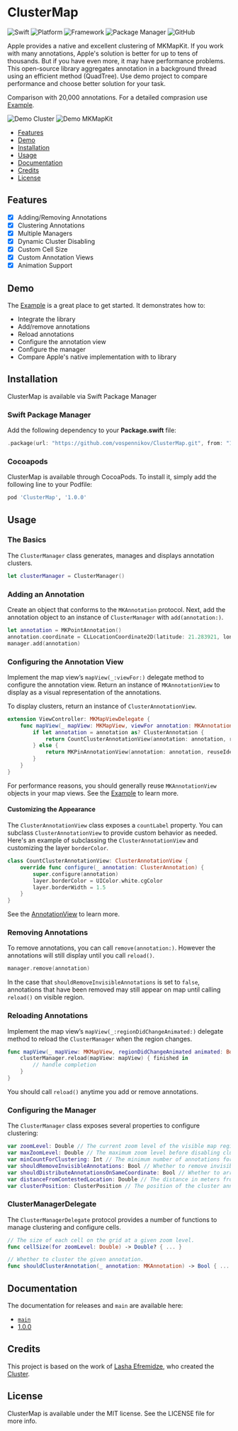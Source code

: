# ClusterMap
![Swift](https://img.shields.io/badge/Swift-5.7.1-orange?style=flat)
![Platform](https://img.shields.io/badge/Platform-iOS%2013%20%7C%20macOS%2011-orange)
![Framework](https://img.shields.io/badge/Framework-UIKit-orange)
![Package Manager](https://img.shields.io/badge/Package%20Manager-SPM%20%7C%20Cocoapods-orange)
![GitHub](https://img.shields.io/badge/Licence-MIT-orange)

Apple provides a native and excellent clustering of MKMapKit. If you work with many annotations, Apple's solution is better for up to tens of thousands. But if you have even more, it may have performance problems. This open-source library aggregates annotation in a background thread using an efficient method (QuadTree). Use demo project to compare performance and choose better solution for your task. 

Comparison with 20,000 annotations. For a detailed comprasion use [Example](Example).

![Demo Cluster](Images/demo_cluster.gif) ![Demo MKMapKit](Images/demo_mapkit.gif)

- [Features](#features)
- [Demo](#demo)
- [Installation](#installation)
- [Usage](#usage)
- [Documentation](#documentation)
- [Credits](#credits)
- [License](#license)

## Features

- [x] Adding/Removing Annotations
- [x] Clustering Annotations
- [x] Multiple Managers
- [x] Dynamic Cluster Disabling
- [x] Custom Cell Size
- [x] Custom Annotation Views
- [x] Animation Support

## Demo

The [Example](Example) is a great place to get started. It demonstrates how to:

- Integrate the library
- Add/remove annotations
- Reload annotations
- Configure the annotation view
- Configure the manager
- Compare Apple's native implementation with to library

## Installation

ClusterMap is available via Swift Package Manager

### Swift Package Manager

Add the following dependency to your **Package.swift** file:

```swift
.package(url: "https://github.com/vospennikov/ClusterMap.git", from: "1.0.0")
```

### Cocoapods

ClusterMap is available through CocoaPods. To install it, simply add the following line to your Podfile:

```ruby
pod 'ClusterMap', '1.0.0'
```


## Usage

### The Basics
The `ClusterManager` class generates, manages and displays annotation clusters.

```swift
let clusterManager = ClusterManager()
```

### Adding an Annotation

Create an object that conforms to the `MKAnnotation` protocol. Next, add the annotation object to an instance of `ClusterManager` with `add(annotation:)`.

```swift
let annotation = MKPointAnnotation()
annotation.coordinate = CLLocationCoordinate2D(latitude: 21.283921, longitude: -157.831661)
manager.add(annotation)
```

### Configuring the Annotation View

Implement the map view’s `mapView(_:viewFor:)` delegate method to configure the annotation view. Return an instance of `MKAnnotationView` to display as a visual representation of the annotations.

To display clusters, return an instance of `ClusterAnnotationView`.

```swift
extension ViewController: MKMapViewDelegate {
    func mapView(_ mapView: MKMapView, viewFor annotation: MKAnnotation) -> MKAnnotationView? {
        if let annotation = annotation as? ClusterAnnotation {
            return CountClusterAnnotationView(annotation: annotation, reuseIdentifier: "cluster")
        } else {
            return MKPinAnnotationView(annotation: annotation, reuseIdentifier: "pin")
        }
    }
}
```

For performance reasons, you should generally reuse `MKAnnotationView` objects in your map views. See the [Example](Example) to learn more.

#### Customizing the Appearance

The `ClusterAnnotationView` class exposes a `countLabel` property. You can subclass `ClusterAnnotationView` to provide custom behavior as needed. Here's an example of subclassing the  `ClusterAnnotationView` and customizing the layer `borderColor`.

```swift
class CountClusterAnnotationView: ClusterAnnotationView {
    override func configure(_ annotation: ClusterAnnotation) {
        super.configure(annotation)
        layer.borderColor = UIColor.white.cgColor
        layer.borderWidth = 1.5
    }
}
```

See the [AnnotationView](Example/Shared/Views/CountClusterAnnotationView.swift) to learn more.

### Removing Annotations

To remove annotations, you can call `remove(annotation:)`. However the annotations will still display until you call `reload()`.

```swift
manager.remove(annotation)
```

In the case that `shouldRemoveInvisibleAnnotations` is set to `false`, annotations that have been removed may still appear on map until calling `reload()` on visible region.

### Reloading Annotations

Implement the map view’s `mapView(_:regionDidChangeAnimated:)` delegate method to reload the `ClusterManager` when the region changes.

```swift
func mapView(_ mapView: MKMapView, regionDidChangeAnimated animated: Bool) {
    clusterManager.reload(mapView: mapView) { finished in
        // handle completion
    }
}
```

You should call `reload()` anytime you add or remove annotations.

### Configuring the Manager

The `ClusterManager` class exposes several properties to configure clustering:

```swift
var zoomLevel: Double // The current zoom level of the visible map region.
var maxZoomLevel: Double // The maximum zoom level before disabling clustering.
var minCountForClustering: Int // The minimum number of annotations for a cluster. The default is `2`.
var shouldRemoveInvisibleAnnotations: Bool // Whether to remove invisible annotations. The default is `true`.
var shouldDistributeAnnotationsOnSameCoordinate: Bool // Whether to arrange annotations in a circle if they have the same coordinate. The default is `true`.
var distanceFromContestedLocation: Double // The distance in meters from contested location when the annotations have the same coordinate. The default is `3`.
var clusterPosition: ClusterPosition // The position of the cluster annotation. The default is `.nearCenter`.
```

### ClusterManagerDelegate

The  `ClusterManagerDelegate` protocol provides a number of functions to manage clustering and configure cells.

```swift
// The size of each cell on the grid at a given zoom level.
func cellSize(for zoomLevel: Double) -> Double? { ... }

// Whether to cluster the given annotation.
func shouldClusterAnnotation(_ annotation: MKAnnotation) -> Bool { ... }
```

## Documentation

The documentation for releases and `main` are available here:

* [`main`](https://vospennikov.github.io/ClusterMap/main/documentation/clustermap)
* [1.0.0](https://vospennikov.github.io/ClusterMap/1.0.0/documentation/clustermap)

## Credits

This project is based on the work of [Lasha Efremidze](https://github.com/efremidze), who created the [Cluster](https://github.com/efremidze/Cluster).

## License

ClusterMap is available under the MIT license. See the LICENSE file for more info.

